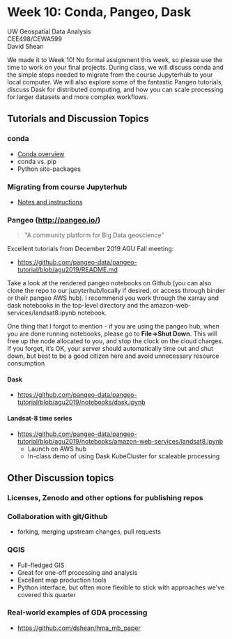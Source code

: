 # Week 10: Conda, Pangeo, Dask

UW Geospatial Data Analysis  
CEE498/CEWA599  
David Shean  

We made it to Week 10! No formal assignment this week, so please use the time to work on your final projects. During class, we will discuss conda and the simple steps needed to migrate from the course Jupyterhub to your local computer.  We will also explore some of the fantastic Pangeo tutorials, discuss Dask for distributed computing, and how you can scale processing for larger datasets and more complex workflows.

## Tutorials and Discussion Topics

### conda
* [Conda overview](./conda.md)
* conda vs. pip
* Python site-packages

### Migrating from course Jupyterhub
* [Notes and instructions](./jupyterhub_migration.md)

### Pangeo (http://pangeo.io/)
> "A community platform for Big Data geoscience"

Excellent tutorials from December 2019 AGU Fall meeting:
* https://github.com/pangeo-data/pangeo-tutorial/blob/agu2019/README.md

Take a look at the rendered pangeo notebooks on Github (you can also clone the repo to our jupyterhub/locally if desired, or access through binder or their pangeo AWS hub).  I recommend you work through the xarray and dask notebooks in the top-level directory and the amazon-web-services/landsat8.ipynb notebook.

One thing that I forgot to mention - if you are using the pangeo hub, when you are done running notebooks, please go to **File->Shut Down**.  This will free up the node allocated to you, and stop the clock on the cloud charges.  If you forget, it’s OK, your server should automatically time out and shut down, but best to be a good citizen here and avoid unnecessary resource consumption

#### Dask
* https://github.com/pangeo-data/pangeo-tutorial/blob/agu2019/notebooks/dask.ipynb

#### Landsat-8 time series
* https://github.com/pangeo-data/pangeo-tutorial/blob/agu2019/notebooks/amazon-web-services/landsat8.ipynb
    * Launch on AWS hub
    * In-class demo of using Dask KubeCluster for scaleable processing

## Other Discussion topics
### Licenses, Zenodo and other options for publishing repos
### Collaboration with git/Github
* forking, merging upstream changes, pull requests

### QGIS
* Full-fledged GIS
* Great for one-off processing and analysis
* Excellent map production tools
* Python interface, but often more flexible to stick with approaches we've covered this quarter

### Real-world examples of GDA processing
* https://github.com/dshean/hma_mb_paper

